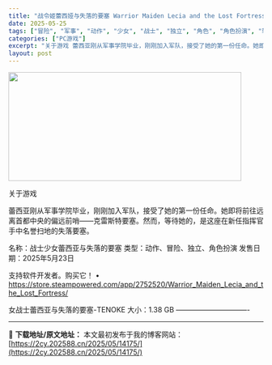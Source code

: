 ```yaml
---
title: "战令姬蕾西娅与失落的要塞 Warrior Maiden Lecia and the Lost Fortress"
date: 2025-05-25
tags: ["冒险", "军事", "动作", "少女", "战士", "独立", "角色", "角色扮演", "软件"]
categories: ["PC游戏"]
excerpt: "关于游戏 蕾西亚刚从军事学院毕业，刚刚加入军队，接受了她的第一份任命。她即将前往远离首都中央的偏远前哨——克雷斯特要塞。然而，等待她的，是这座在新任指挥官手中名誉扫地的失落要塞。 名称：战士少女蕾西亚与失落的要塞 类型：动作、冒险、独立、角色扮演 发售日期：2025年5月23日 支持软件开发者。购买&hellip;"
layout: post
---
```


<img src="https://2cy.202588.cn/wp-content/uploads/2025/05/2025052514544227.webp" alt="" width="460" height="215" class="aligncenter size-full wp-image-14159" />

关于游戏

蕾西亚刚从军事学院毕业，刚刚加入军队，接受了她的第一份任命。她即将前往远离首都中央的偏远前哨——克雷斯特要塞。然而，等待她的，是这座在新任指挥官手中名誉扫地的失落要塞。

名称：战士少女蕾西亚与失落的要塞
类型：动作、冒险、独立、角色扮演
发售日期：2025年5月23日

支持软件开发者。购买它！
• https://store.steampowered.com/app/2752520/Warrior_Maiden_Lecia_and_the_Lost_Fortress/

女战士蕾西亚与失落的要塞-TENOKE
大小：1.38 GB
——————————- 

---
📖 **下载地址/原文地址：** 本文最初发布于我的博客网站：[https://2cy.202588.cn/2025/05/14175/](https://2cy.202588.cn/2025/05/14175/)
